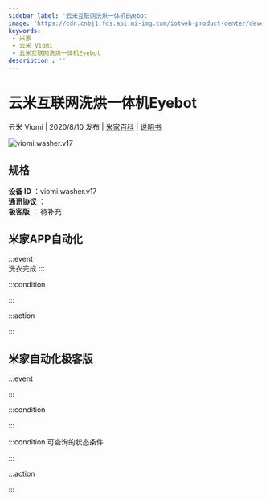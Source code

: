 ```yaml
---
sidebar_label: '云米互联网洗烘一体机Eyebot'
image: 'https://cdn.cnbj1.fds.api.mi-img.com/iotweb-product-center/developer_1593998953329fTQbkETG.png?GalaxyAccessKeyId=AKVGLQWBOVIRQ3XLEW&Expires=9223372036854775807&Signature=uszPiS3xMT/CS6BatyaAAs+TZhQ='
keywords: 
 - 米家
 - 云米 Viomi
 - 云米互联网洗烘一体机Eyebot
description : ''
---
```

# 云米互联网洗烘一体机Eyebot

云米 Viomi | 2020/8/10 发布 | [米家百科](https://home.mi.com/webapp/content/baike/product/index.html?model=viomi.washer.v17) | [说明书](https://home.mi.com/views/introduction.html?model=viomi.washer.v17&region=cn)

![viomi.washer.v17](https://cdn.cnbj1.fds.api.mi-img.com/iotweb-product-center/developer_1593998953329fTQbkETG.png?GalaxyAccessKeyId=AKVGLQWBOVIRQ3XLEW&Expires=9223372036854775807&Signature=uszPiS3xMT/CS6BatyaAAs+TZhQ=)

## 规格  
> 
**设备 ID** ：viomi.washer.v17  
**通讯协议** ：  
**极客版**  ： 待补充 


## 米家APP自动化  

:::event  
洗衣完成
:::

:::condition  

:::

:::action   

:::

## 米家自动化极客版  

:::event  

:::

:::condition  

:::

:::condition 可查询的状态条件  

:::

:::action  

:::

        
